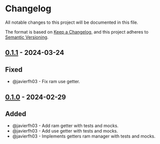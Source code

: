 # Changelog
All notable changes to this project will be documented in this file.

The format is based on [Keep a Changelog](https://keepachangelog.com/en/1.0.0/), and this project adheres to [Semantic Versioning](https://semver.org/spec/v2.0.0.html).

## [0.1.1] - 2024-03-24
## Fixed
- @javierfh03 - Fix ram use getter.

## [0.1.0] - 2024-02-29
## Added
- @javierfh03 - Add ram getter with tests and mocks.
- @javierfh03 - Add use getter with tests and mocks.
- @javierfh03 - Implements getters ram manager with tests and mocks.

[0.1.1]: https://github.com/Lagatrix/ram_lib.git
[0.1.0]: https://github.com/Lagatrix/ram_lib.git/releases/tag/0.1.0
